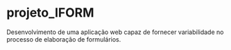 # projeto_IFORM
Desenvolvimento de uma aplicação web capaz de fornecer variabilidade no processo de elaboração de formulários.
